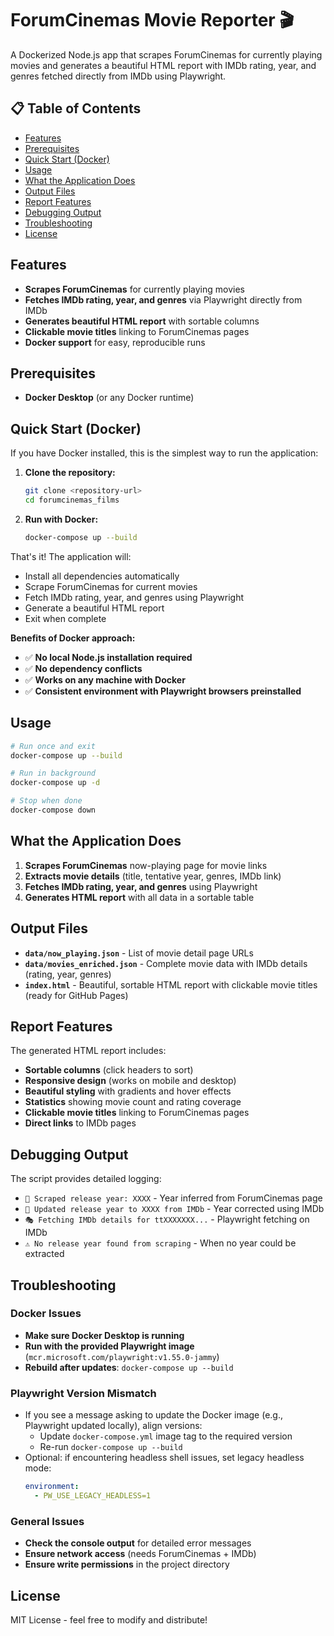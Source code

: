 # ForumCinemas Movie Reporter 🎬

A Dockerized Node.js app that scrapes ForumCinemas for currently playing movies and generates a beautiful HTML report with IMDb rating, year, and genres fetched directly from IMDb using Playwright.

## 📋 Table of Contents
- [Features](#features)
- [Prerequisites](#prerequisites)
- [Quick Start (Docker)](#quick-start-docker)
- [Usage](#usage)
- [What the Application Does](#what-the-application-does)
- [Output Files](#output-files)
- [Report Features](#report-features)
- [Debugging Output](#debugging-output)
- [Troubleshooting](#troubleshooting)
- [License](#license)

## Features

- **Scrapes ForumCinemas** for currently playing movies
- **Fetches IMDb rating, year, and genres** via Playwright directly from IMDb
- **Generates beautiful HTML report** with sortable columns
- **Clickable movie titles** linking to ForumCinemas pages
- **Docker support** for easy, reproducible runs

## Prerequisites

- **Docker Desktop** (or any Docker runtime)

## Quick Start (Docker)

If you have Docker installed, this is the simplest way to run the application:

1. **Clone the repository:**
   ```bash
   git clone <repository-url>
   cd forumcinemas_films
   ```

2. **Run with Docker:**
   ```bash
   docker-compose up --build
   ```

That's it! The application will:
- Install all dependencies automatically
- Scrape ForumCinemas for current movies
- Fetch IMDb rating, year, and genres using Playwright
- Generate a beautiful HTML report
- Exit when complete

**Benefits of Docker approach:**
- ✅ **No local Node.js installation required**
- ✅ **No dependency conflicts**
- ✅ **Works on any machine with Docker**
- ✅ **Consistent environment with Playwright browsers preinstalled**

<!-- Local installation instructions removed: Docker-only workflow -->

## Usage

```bash
# Run once and exit
docker-compose up --build

# Run in background
docker-compose up -d

# Stop when done
docker-compose down
```

## What the Application Does

1. **Scrapes ForumCinemas** now-playing page for movie links
2. **Extracts movie details** (title, tentative year, genres, IMDb link)
3. **Fetches IMDb rating, year, and genres** using Playwright
4. **Generates HTML report** with all data in a sortable table

## Output Files

- **`data/now_playing.json`** - List of movie detail page URLs
- **`data/movies_enriched.json`** - Complete movie data with IMDb details (rating, year, genres)
- **`index.html`** - Beautiful, sortable HTML report with clickable movie titles (ready for GitHub Pages)

## Report Features

The generated HTML report includes:
- **Sortable columns** (click headers to sort)
- **Responsive design** (works on mobile and desktop)
- **Beautiful styling** with gradients and hover effects
- **Statistics** showing movie count and rating coverage
- **Clickable movie titles** linking to ForumCinemas pages
- **Direct links** to IMDb pages

## Debugging Output

The script provides detailed logging:
- `📅 Scraped release year: XXXX` - Year inferred from ForumCinemas page
- `📅 Updated release year to XXXX from IMDb` - Year corrected using IMDb
- `🎭 Fetching IMDb details for ttXXXXXXX...` - Playwright fetching on IMDb
- `⚠️ No release year found from scraping` - When no year could be extracted

## Troubleshooting

### Docker Issues
- **Make sure Docker Desktop is running**
- **Run with the provided Playwright image** (`mcr.microsoft.com/playwright:v1.55.0-jammy`)
- **Rebuild after updates**: `docker-compose up --build`

### Playwright Version Mismatch
- If you see a message asking to update the Docker image (e.g., Playwright updated locally), align versions:
  - Update `docker-compose.yml` image tag to the required version
  - Re-run `docker-compose up --build`
- Optional: if encountering headless shell issues, set legacy headless mode:
  ```yaml
  environment:
    - PW_USE_LEGACY_HEADLESS=1
  ```

### General Issues
- **Check the console output** for detailed error messages
- **Ensure network access** (needs ForumCinemas + IMDb)
- **Ensure write permissions** in the project directory

## License

MIT License - feel free to modify and distribute!
